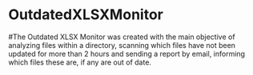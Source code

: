 # OutdatedXLSXMonitor

#The Outdated XLSX Monitor was created with the main objective of analyzing files within a directory, scanning which files have not been updated for more than 2 hours and sending a report by email, informing which files these are, if any are out of date.

